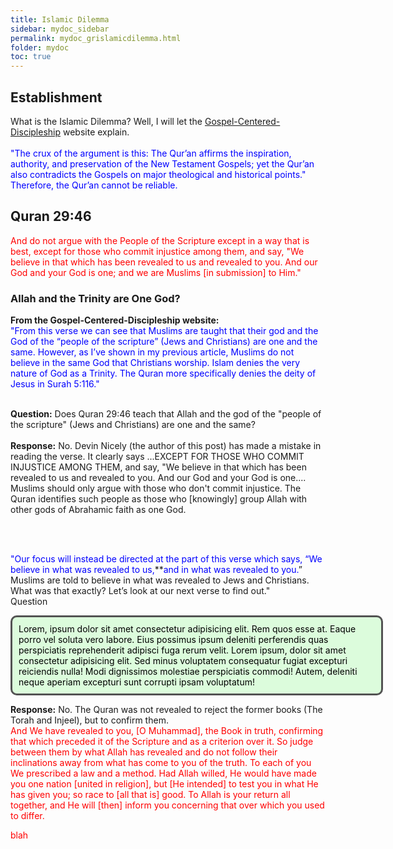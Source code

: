 ```yaml
---
title: Islamic Dilemma 
sidebar: mydoc_sidebar
permalink: mydoc_grislamicdilemma.html
folder: mydoc
toc: true
---
```

## Establishment 
What is the Islamic Dilemma? Well, I will let the [Gospel-Centered-Discipleship](https://gcdiscipleship.com/article-feed/the-islamic-dilemma-a-game-changer-for-conversations-with-muslims) website explain.
<br><br>
<font color="blue">"The crux of the argument is this: The Qur’an affirms the inspiration, authority, and preservation of the New Testament Gospels; yet the Qur’an also contradicts the Gospels on major theological and historical points." Therefore, the Qur’an cannot be reliable.</font> 
## Quran 29:46
<font color="red">And do not argue with the People of the Scripture except in a way that is best, except for those who commit injustice among them, and say, "We believe in that which has been revealed to us and revealed to you. And our God and your God is one; and we are Muslims [in submission] to Him."</font> 
### Allah and the Trinity are One God?
**From the Gospel-Centered-Discipleship website:**
<br>
<font color="blue"> "From this verse we can see that Muslims are taught that their god and the God of the “people of the scripture” (Jews and Christians) are one and the same. However, as I’ve shown in my previous article, Muslims do not believe in the same God that Christians worship. Islam denies the very nature of God as a Trinity. The Quran more specifically denies the deity of Jesus in Surah 5:116."</font>
<br><br>


**Question:** Does Quran 29:46 teach that Allah and the god of the "people of the scripture" (Jews and Christians) are one and the same?
<br> <br>
**Response:** No. Devin Nicely (the author of this post) has made a mistake in reading the verse. It clearly says ...EXCEPT FOR THOSE WHO COMMIT INJUSTICE AMONG THEM, and say, "We believe in that which has been revealed to us and revealed to you. And our God and your God is one...</font>. Muslims should only argue with those who don't commit injustice. The Quran identifies such people as those who [knowingly] group Allah with other gods of Abrahamic faith as one God.



<br> <br>



<font color="blue"> "Our focus will instead be directed at the part of this verse which says, “We believe in what was revealed to us,</font>​ **<font color="blue">and in what was revealed to you.</font>”​ Muslims are told to believe in what was revealed to Jews and Christians. What was that exactly? Let’s look at our next verse to find out."</font>
<br>
Question

<html lang="en">
  <head>
    <meta charset="UTF-8" />
    <meta name="viewport" content="width=device-width, initial-scale=1.0" />
    <title>Page Title</title>
    <style>
      /* Whatever that is inside this <style> tag is all styling for your markup / content structure.
      /* The . with the boxed represents that it is a class */
      .boxed {
        background: #dcfcdc;
        color: black;
        border: 3px solid #535353;
        margin: 0px auto;
        width: 570px;
        padding: 10px;
        border-radius: 10px;
        shadow-depth:
      }
    </style>
  </head>
  <body>
    <!-- This is the markup of your box, in simpler terms the content structure. -->
    <div class="boxed">
      Lorem, ipsum dolor sit amet consectetur adipisicing elit. Rem quos esse
      at. Eaque porro vel soluta vero labore. Eius possimus ipsum deleniti
      perferendis quas perspiciatis reprehenderit adipisci fuga rerum velit.
      Lorem ipsum, dolor sit amet consectetur adipisicing elit. Sed minus
      voluptatem consequatur fugiat excepturi reiciendis nulla! Modi dignissimos
      molestiae perspiciatis commodi! Autem, deleniti neque aperiam excepturi
      sunt corrupti ipsam voluptatum!
    </div>
  </body>
</html>






**Response:** No. The Quran was not revealed to reject the former books (The Torah and Injeel), but to confirm them.
<br>
<font color="red">And We have revealed to you, [O Muhammad], the Book in truth, confirming that which preceded it of the Scripture and as a criterion over it. So judge between them by what Allah has revealed and do not follow their inclinations away from what has come to you of the truth. To each of you We prescribed a law and a method. Had Allah willed, He would have made you one nation [united in religion], but [He intended] to test you in what He has given you; so race to [all that is] good. To Allah is your return all together, and He will [then] inform you concerning that over which you used to differ.</font>









<font color="red">blah</font>
